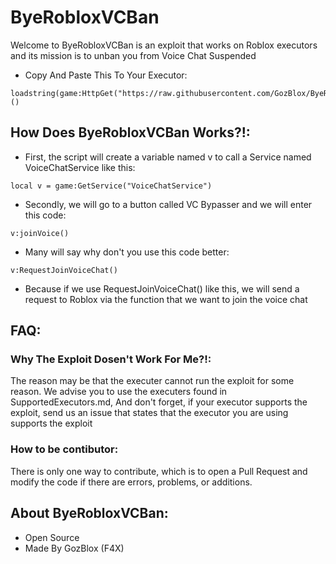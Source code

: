 # ByeRobloxVCBan
Welcome to ByeRobloxVCBan is an exploit that works on Roblox executors and its mission is to unban you from Voice Chat Suspended 

- Copy And Paste This To Your Executor:
```luau
loadstring(game:HttpGet("https://raw.githubusercontent.com/GozBlox/ByeRobloxVCBan/refs/heads/main/source.luau"))()
```

## How Does ByeRobloxVCBan Works?!:
- First, the script will create a variable named v to call a Service named VoiceChatService like this: 
```luau
local v = game:GetService("VoiceChatService")
```
- Secondly, we will go to a button called VC Bypasser and we will enter this code: 
```luau
v:joinVoice()
```
- Many will say why don't you use this code better:
```luau
v:RequestJoinVoiceChat()
```
- Because if we use RequestJoinVoiceChat() like this, we will send a request to Roblox via the function that we want to join the voice chat

## FAQ:
### Why The Exploit Dosen't Work For Me?!:
The reason may be that the executer cannot run the exploit for some reason. We advise you to use the executers found in SupportedExecutors.md, And don't forget, if your executor supports the exploit, send us an issue that states that the executor you are using supports the exploit

### How to be contibutor:
There is only one way to contribute, which is to open a Pull Request and modify the code if there are errors, problems, or additions. 

## About ByeRobloxVCBan:
- Open Source
- Made By GozBlox (F4X)